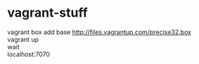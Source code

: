 vagrant-stuff
=============
vagrant box add base http://files.vagrantup.com/precise32.box<br>
vagrant up<br>
wait<br>
localhost:7070<br>

